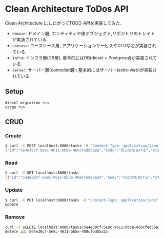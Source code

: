 # Clean Architecture ToDos API

Clean Architecture にしたがってTODO-APIを実装してみた.

- `domain`: ドメイン層, エンティティや値オブジェクト,リポジトリのトレイトが実装されている.
- `usecase`: ユースケース層, アプリケーションサービスやDTOなどが実装されている.
- `infra`: インフラ層(DB層), 基本的にはDB(diesel + Postgresql)が実装されている.
- `server`: サーバー層(controller層): 基本的にはサーバー(actix-web)が実装されている.

## Setup
```
diesel migration run
cargo run
```

## CRUD
### Create
```bash
$ curl -X POST localhost:8080/tasks -H "Content-Type: application/json" -d '{"body": "花に水をあげる"}'
{"id":"5e4e30cf-5e9c-4611-bb5e-400cfed55a2a","body":"花に水をあげる","state":false}⏎
```
### Read
```bash
$ curl -X GET localhost:8080/tasks
[{"id":"5e4e30cf-5e9c-4611-bb5e-400cfed55a2a","body":"花に水をあげる","state":false},{"id":"71c57ade-dcd5-4f5b-b84e-f1119a7e1e25","body":"コーヒーを淹れる","state":false}]
```
### Update
```bash
$ curl -X PUT localhost:8080/tasks -H "Content-Type: application/json" -d '{"id": "5e4e30cf-5e9c-4611-bb5e-400cfed55a2a", "body": "花に水をあげる", "state": true}'
update
```
### Remove
```bash
curl -X DELETE localhost:8080/tasks/5e4e30cf-5e9c-4611-bb5e-400cfed55a2a
delete id: 5e4e30cf-5e9c-4611-bb5e-400cfed55a2a
```